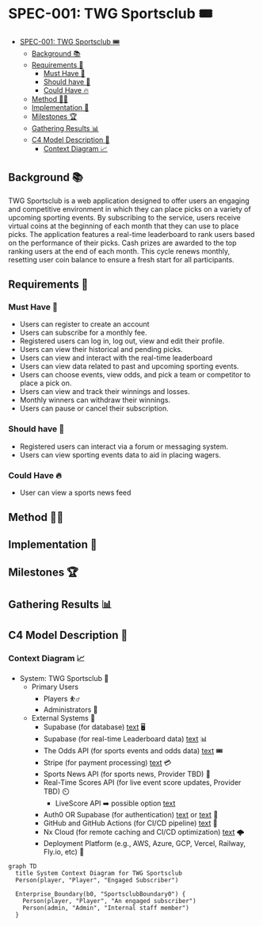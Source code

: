 # SPEC-001: TWG Sportsclub 🎟️

- [SPEC-001: TWG Sportsclub 🎟️](#spec-001-twg-sportsclub-️)
  - [Background 📚](#background-)
  - [Requirements 📝](#requirements-)
    - [Must Have 📌](#must-have-)
    - [Should have 🤔](#should-have-)
    - [Could Have 🔥](#could-have-)
  - [Method 👨‍🔧](#method-)
  - [Implementation 🔧](#implementation-)
  - [Milestones 🏆](#milestones-)
  - [Gathering Results 📊](#gathering-results-)
  - [C4 Model Description 📝](#c4-model-description-)
    - [Context Diagram 📈](#context-diagram-)

## Background 📚

TWG Sportsclub is a web application designed to offer users an engaging and competitive environment in which they can place picks on a variety of upcoming sporting events. By subscribing to the service, users receive virtual coins at the beginning of each month that they can use to place picks. The application features a real-time leaderboard to rank users based on the performance of their picks. Cash prizes are awarded to the top ranking users at the end of each month. This cycle renews monthly, resetting user coin balance to ensure a fresh start for all participants.

## Requirements 📝

### Must Have 📌

- Users can register to create an account
- Users can subscribe for a monthly fee.
- Registered users can log in, log out, view and edit their profile.
- Users can view their historical and pending picks.
- Users can view and interact with the real-time leaderboard
- Users can view data related to past and upcoming sporting events.
- Users can choose events, view odds, and pick a team or competitor to place a pick on.
- Users can view and track their winnings and losses.
- Monthly winners can withdraw their winnings.
- Users can pause or cancel their subscription.

### Should have 🤔

- Registered users can interact via a forum or messaging system.
- Users can view sporting events data to aid in placing wagers.

### Could Have 🔥

- User can view a sports news feed

## Method 👨‍🔧

## Implementation 🔧

## Milestones 🏆

## Gathering Results 📊

## C4 Model Description 📝

### Context Diagram 📈

- System: TWG Sportsclub 🏅
  - Primary Users
    - Players ⛹️‍♂️
    - Administrators 👮
  - External Systems 🧮
    - Supabase (for database) [text](https://supabase.com/docs) 🖥️
    - Supabase (for real-time Leaderboard data) [text](https://supabase.com/docs/guides/realtime) 📊
    - The Odds API (for sports events and odds data) [text](https://the-odds-api.com/) 🎟️
    - Stripe (for payment processing) [text](https://docs.stripe.com/api) 💳
    - Sports News API (for sports news, Provider TBD) 📰
    - Real-Time Scores API (for live event score updates, Provider TBD) ⏲️
      - LiveScore API ➡️ possible option [text](https://rapidapi.com/apidojo/api/livescore6)
    - Auth0 OR Supabase (for authentication) [text](https://auth0.com/docs) or [text](https://supabase.com/docs/guides/auth) 🔑
    - GitHub and GitHub Actions (for CI/CD pipeline) [text](https://docs.github.com/en/actions) 🔧
    - Nx Cloud (for remote caching and CI/CD optimization) [text](https://nx.app/) 🌩️
    - Deployment Platform (e.g., AWS, Azure, GCP, Vercel, Railway, Fly.io, etc) 🚀

```mermaid
graph TD
  title System Context Diagram for TWG Sportsclub
  Person(player, "Player", "Engaged Subscriber")

  Enterprise_Boundary(b0, "SportsclubBoundary0") {
    Person(player, "Player", "An engaged subscriber")
    Person(admin, "Admin", "Internal staff member")
  }
```

